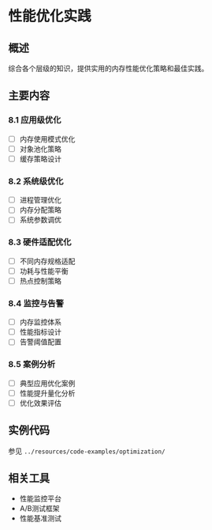 # 性能优化实践

## 概述
综合各个层级的知识，提供实用的内存性能优化策略和最佳实践。

## 主要内容

### 8.1 应用级优化
- [ ] 内存使用模式优化
- [ ] 对象池化策略
- [ ] 缓存策略设计

### 8.2 系统级优化
- [ ] 进程管理优化
- [ ] 内存分配策略
- [ ] 系统参数调优

### 8.3 硬件适配优化
- [ ] 不同内存规格适配
- [ ] 功耗与性能平衡
- [ ] 热点控制策略

### 8.4 监控与告警
- [ ] 内存监控体系
- [ ] 性能指标设计
- [ ] 告警阈值配置

### 8.5 案例分析
- [ ] 典型应用优化案例
- [ ] 性能提升量化分析
- [ ] 优化效果评估

## 实例代码
参见 `../resources/code-examples/optimization/`

## 相关工具
- 性能监控平台
- A/B测试框架
- 性能基准测试